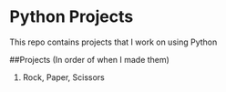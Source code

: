 # Python Projects
This repo contains projects that I work on using Python

##Projects (In order of when I made them)
1. Rock, Paper, Scissors
